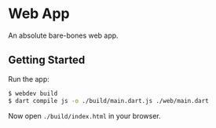 # Web App

An absolute bare-bones web app.

## Getting Started

Run the app:

```bash
$ webdev build
$ dart compile js -o ./build/main.dart.js ./web/main.dart
```

Now open `./build/index.html` in your browser.
